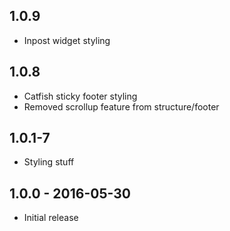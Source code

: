## 1.0.9

- Inpost widget styling

## 1.0.8

- Catfish sticky footer styling
- Removed scrollup feature from structure/footer

## 1.0.1-7

- Styling stuff

## 1.0.0 - 2016-05-30

- Initial release
